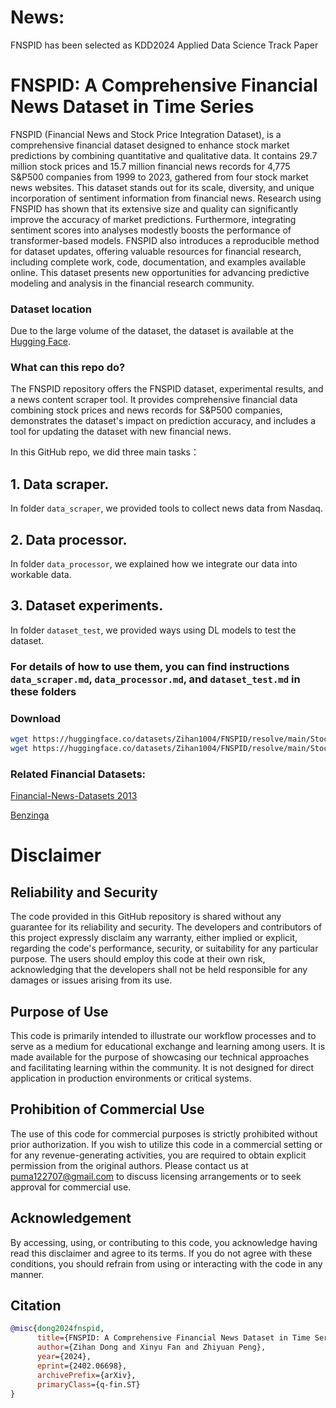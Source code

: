 # News: 
FNSPID has been selected as KDD2024 Applied Data Science Track Paper



# FNSPID: A Comprehensive Financial News Dataset in Time Series
FNSPID (Financial News and Stock Price Integration Dataset), is a comprehensive financial dataset designed to enhance stock market predictions by combining quantitative and qualitative data. It contains 29.7 million stock prices and 15.7 million financial news records for 4,775 S&P500 companies from 1999 to 2023, gathered from four stock market news websites. This dataset stands out for its scale, diversity, and unique incorporation of sentiment information from financial news. Research using FNSPID has shown that its extensive size and quality can significantly improve the accuracy of market predictions. Furthermore, integrating sentiment scores into analyses modestly boosts the performance of transformer-based models. FNSPID also introduces a reproducible method for dataset updates, offering valuable resources for financial research, including complete work, code, documentation, and examples available online. This dataset presents new opportunities for advancing predictive modeling and analysis in the financial research community.


### Dataset location
Due to the large volume of the dataset, the dataset is available at the [Hugging Face](https://huggingface.co/datasets/Zihan1004/FNSPID/).

### What can this repo do? 
The FNSPID repository offers the FNSPID dataset, experimental results, and a news content scraper tool. It provides comprehensive financial data combining stock prices and news records for S&P500 companies, demonstrates the dataset's impact on prediction accuracy, and includes a tool for updating the dataset with new financial news. 

In this GitHub repo, we did three main tasks：
## 1. Data scraper. 
In folder `data_scraper`, we provided tools to collect news data from Nasdaq.
## 2. Data processor.
In folder `data_processor`, we explained how we integrate our data into workable data.
## 3. Dataset experiments.
In folder `dataset_test`, we provided ways using DL models to test the dataset.


### For details of how to use them, you can find instructions `data_scraper.md`, `data_processor.md`, and `dataset_test.md` in these folders

### Download
```bash
wget https://huggingface.co/datasets/Zihan1004/FNSPID/resolve/main/Stock_price/full_history.zip
wget https://huggingface.co/datasets/Zihan1004/FNSPID/resolve/main/Stock_news/nasdaq_exteral_data.csv
```

### Related Financial Datasets: 
[Financial-News-Datasets 2013](https://github.com/philipperemy/financial-news-dataset)

[Benzinga](https://www.kaggle.com/datasets/miguelaenlle/massive-stock-news-analysis-db-for-nlpbacktests)



# Disclaimer
## Reliability and Security

The code provided in this GitHub repository is shared without any guarantee for its reliability and security. The developers and contributors of this project expressly disclaim any warranty, either implied or explicit, regarding the code's performance, security, or suitability for any particular purpose. The users should employ this code at their own risk, acknowledging that the developers shall not be held responsible for any damages or issues arising from its use.


## Purpose of Use

This code is primarily intended to illustrate our workflow processes and to serve as a medium for educational exchange and learning among users. It is made available for the purpose of showcasing our technical approaches and facilitating learning within the community. It is not designed for direct application in production environments or critical systems.

## Prohibition of Commercial Use

The use of this code for commercial purposes is strictly prohibited without prior authorization. If you wish to utilize this code in a commercial setting or for any revenue-generating activities, you are required to obtain explicit permission from the original authors. Please contact us at puma122707@gmail.com to discuss licensing arrangements or to seek approval for commercial use.


## Acknowledgement

By accessing, using, or contributing to this code, you acknowledge having read this disclaimer and agree to its terms. If you do not agree with these conditions, you should refrain from using or interacting with the code in any manner.


## Citation
```bibtex
@misc{dong2024fnspid,
      title={FNSPID: A Comprehensive Financial News Dataset in Time Series}, 
      author={Zihan Dong and Xinyu Fan and Zhiyuan Peng},
      year={2024},
      eprint={2402.06698},
      archivePrefix={arXiv},
      primaryClass={q-fin.ST}
}

